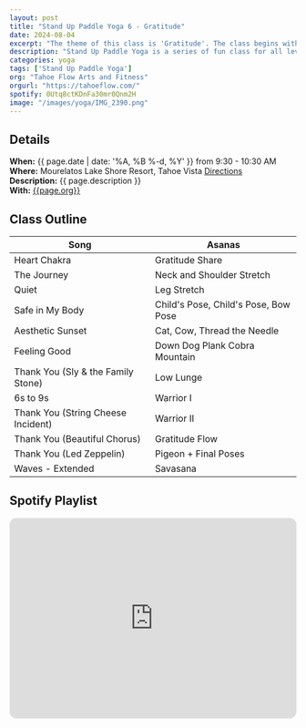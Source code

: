 ```yaml
---
layout: post
title: "Stand Up Paddle Yoga 6 - Gratitude"
date: 2024-08-04
excerpt: "The theme of this class is 'Gratitude'. The class begins with everyone sharing three things they are thankful for (inspired by Kellee Rich) and concludes with a gratitude meditation. The playlist includes many songs titled Thank You to continually cultivate thankful thoughts."
description: "Stand Up Paddle Yoga is a series of fun class for all levels with flowing poses and breathwork to build stability, flexibility, and mindfulness. These classes will follow an arc of opening awareness, warm-up stretch, balancing poses, inversions, grounding poses, relaxation, and a cold plunge."
categories: yoga
tags: ['Stand Up Paddle Yoga']
org: "Tahoe Flow Arts and Fitness"
orgurl: "https://tahoeflow.com/"
spotify: 0Utq8ctKDnFa30mr0Qnm2H
image: "/images/yoga/IMG_2390.png"
---
```




## Details

**When:** {{ page.date | date: '%A, %B %-d, %Y' }} from 9:30 - 10:30 AM   
**Where:** Mourelatos Lake Shore Resort, Tahoe Vista [Directions](https://www.google.com/maps/dir//6834+N+Lake+Blvd,+Tahoe+Vista,+CA+96148/@39.239939,-120.1344659,12z/data=!4m8!4m7!1m0!1m5!1m1!1s0x809964b0ff6493a3:0x7579cace84dcb8f8!2m2!1d-120.052065!2d39.239968?entry=ttu)   
**Description:** {{ page.description }}      
**With:** [{{page.org}}]({{page.orgurl}})

## Class Outline

Song | Asanas   
---- | ----
Heart Chakra | Gratitude Share  
The Journey  | Neck and Shoulder Stretch 
Quiet |  Leg Stretch 
Safe in My Body | Child's Pose,  Child's Pose, Bow Pose
Aesthetic Sunset | Cat, Cow, Thread the Needle
Feeling Good | Down Dog Plank Cobra Mountain
Thank You (Sly & the Family Stone) | Low Lunge
6s to 9s | Warrior I
Thank You (String Cheese Incident) | Warrior II
Thank You (Beautiful Chorus) | Gratitude Flow
Thank You (Led Zeppelin) | Pigeon + Final Poses
Waves - Extended | Savasana


## Spotify Playlist

<iframe style="border-radius:12px" src="https://open.spotify.com/embed/playlist/{{ page.spotify }}?utm_source=generator" width="100%" height="352" frameBorder="0" allowfullscreen="" allow="autoplay; clipboard-write; encrypted-media; fullscreen; picture-in-picture" loading="lazy"></iframe>  

